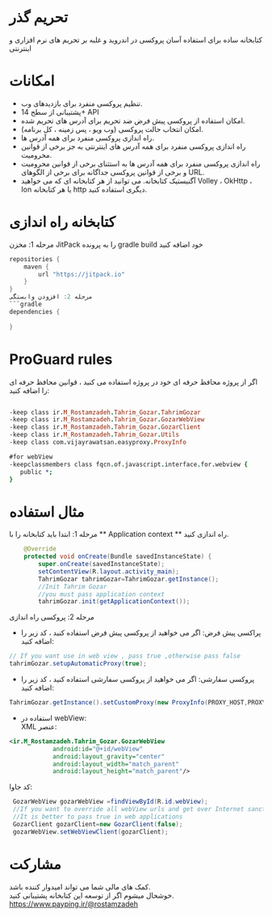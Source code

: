 # تحریم گذر
کتابخانه ساده برای استفاده آسان پروکسی در اندروید و غلبه بر تحریم های نرم افزاری و اینترنتی

# امکانات
- تنظیم پروکسی منفرد برای بازدیدهای وب.
- پشتیبانی از سطح 14+ API
- امکان استفاده از پروکسی پیش فرض ضد تحریم برای آدرس های تحریم شده.
- امکان انتخاب حالت پروکسی (وب ویو ، پس زمینه ، کل برنامه).
- راه اندازی پروکسی منفرد برای همه آدرس ها.
- راه اندازی پروکسی منفرد برای همه آدرس های اینترنتی به جز برخی از قوانین محرومیت.
- راه اندازی پروکسی منفرد برای همه آدرس ها به استثنای برخی از قوانین محرومیت و برخی از قوانین پروکسی جداگانه برای برخی از الگوهای URL.
- آگنیستیک کتابخانه. می توانید از هر کتابخانه ای که می خواهید Volley ، OkHttp ، Ion یا هر کتابخانه http دیگری استفاده کنید.

# کتابخانه راه اندازی
مرحله 1: مخزن JitPack را به پرونده gradle build خود اضافه کنید
```gradle
repositories {
    maven {
        url "https://jitpack.io"
    }
}
مرحله 2: افزودن وابستگی
```gradle
dependencies {
  
}

```

# ProGuard rules
اگر از پروژه محافظ حرفه ای خود در پروژه استفاده می کنید ، قوانین محافظ حرفه ای را اضافه کنید:
```pro guard

-keep class ir.M_Rostamzadeh.Tahrim_Gozar.TahrimGozar
-keep class ir.M_Rostamzadeh.Tahrim_Gozar.GozarWebView
-keep class ir.M_Rostamzadeh.Tahrim_Gozar.GozarClient
-keep class ir.M_Rostamzadeh.Tahrim_Gozar.Utils
-keep class com.vijayrawatsan.easyproxy.ProxyInfo

#for webView
-keepclassmembers class fqcn.of.javascript.interface.for.webview {
   public *;
}

```
# مثال استفاده
مرحله 1: ابتدا باید کتابخانه را با ** Application context ** راه اندازی کنید.
```java
    @Override
    protected void onCreate(Bundle savedInstanceState) {
        super.onCreate(savedInstanceState);
        setContentView(R.layout.activity_main);
        TahrimGozar tahrimGozar=TahrimGozar.getInstance();
        //Init Tahrim Gozar
        //you must pass application context
        tahrimGozar.init(getApplicationContext());
```

مرحله 2: پروکسی راه اندازی

- پراکسی پیش فرض: اگر می خواهید از پروکسی پیش فرض استفاده کنید ، کد زیر را اضافه کنید:
```java
// If you want use in web view , pass true ,otherwise pass false
tahrimGozar.setupAutomaticProxy(true);
```

- پروکسی سفارشی: اگر می خواهید از پروکسی سفارشی استفاده کنید ، کد زیر را اضافه کنید:
```java
TahrimGozar.getInstance().setCustomProxy(new ProxyInfo(PROXY_HOST,PROXY_PORT));
```

- استفاده در webView: <br/>
XML عنصر:
```xml
<ir.M_Rostamzadeh.Tahrim_Gozar.GozarWebView
            android:id="@+id/webView"
            android:layout_gravity="center"
            android:layout_width="match_parent"
            android:layout_height="match_parent"/>
```
کد جاوا:
```java
 GozarWebView gozarWebView =findViewById(R.id.webView);
 //If you want to override all webView urls and get over Internet sanctions completely , pass true , other wise pass false
 //It is better to pass true in web applications
 GozarClient gozarClient=new GozarClient(false);
 gozarWebView.setWebViewClient(gozarClient);
```

# مشارکت

کمک های مالی شما می تواند امیدوار کننده باشد. <br/>
خوشحال میشوم اگر از توسعه این کتابخانه پشتیبانی کنید. <br/>
https://www.payping.ir/@rostamzadeh

